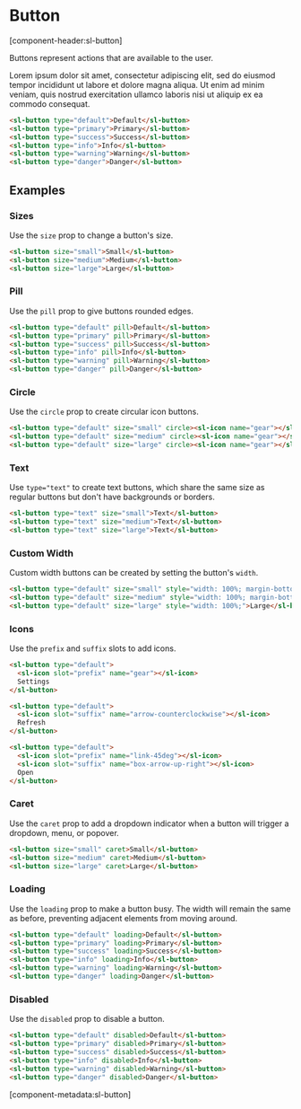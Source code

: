 # Button

[component-header:sl-button]

Buttons represent actions that are available to the user.

Lorem ipsum dolor sit amet, consectetur adipiscing elit, sed do eiusmod tempor incididunt ut labore et dolore magna aliqua. Ut enim ad minim veniam, quis nostrud exercitation ullamco laboris nisi ut aliquip ex ea commodo consequat.

```html preview
<sl-button type="default">Default</sl-button>
<sl-button type="primary">Primary</sl-button>
<sl-button type="success">Success</sl-button>
<sl-button type="info">Info</sl-button>
<sl-button type="warning">Warning</sl-button>
<sl-button type="danger">Danger</sl-button>
```

## Examples

### Sizes

Use the `size` prop to change a button's size.

```html preview
<sl-button size="small">Small</sl-button>
<sl-button size="medium">Medium</sl-button>
<sl-button size="large">Large</sl-button>
```

### Pill

Use the `pill` prop to give buttons rounded edges.

```html preview
<sl-button type="default" pill>Default</sl-button>
<sl-button type="primary" pill>Primary</sl-button>
<sl-button type="success" pill>Success</sl-button>
<sl-button type="info" pill>Info</sl-button>
<sl-button type="warning" pill>Warning</sl-button>
<sl-button type="danger" pill>Danger</sl-button>
```

### Circle

Use the `circle` prop to create circular icon buttons.

```html preview
<sl-button type="default" size="small" circle><sl-icon name="gear"></sl-icon></sl-button>
<sl-button type="default" size="medium" circle><sl-icon name="gear"></sl-icon></sl-button>
<sl-button type="default" size="large" circle><sl-icon name="gear"></sl-icon></sl-button>
```

### Text

Use `type="text"` to create text buttons, which share the same size as regular buttons but don't have backgrounds or borders.

```html preview
<sl-button type="text" size="small">Text</sl-button>
<sl-button type="text" size="medium">Text</sl-button>
<sl-button type="text" size="large">Text</sl-button>
```

### Custom Width

Custom width buttons can be created by setting the button's `width`.

```html preview
<sl-button type="default" size="small" style="width: 100%; margin-bottom: 1rem;">Small</sl-button>
<sl-button type="default" size="medium" style="width: 100%; margin-bottom: 1rem;">Medium</sl-button>
<sl-button type="default" size="large" style="width: 100%;">Large</sl-button>
```

### Icons

Use the `prefix` and `suffix` slots to add icons.

```html preview
<sl-button type="default">
  <sl-icon slot="prefix" name="gear"></sl-icon>
  Settings
</sl-button>

<sl-button type="default">
  <sl-icon slot="suffix" name="arrow-counterclockwise"></sl-icon>
  Refresh
</sl-button>

<sl-button type="default">
  <sl-icon slot="prefix" name="link-45deg"></sl-icon>
  <sl-icon slot="suffix" name="box-arrow-up-right"></sl-icon>
  Open
</sl-button>
```

### Caret

Use the `caret` prop to add a dropdown indicator when a button will trigger a dropdown, menu, or popover.

```html preview
<sl-button size="small" caret>Small</sl-button>
<sl-button size="medium" caret>Medium</sl-button>
<sl-button size="large" caret>Large</sl-button>
```

### Loading

Use the `loading` prop to make a button busy. The width will remain the same as before, preventing adjacent elements from moving around.

```html preview
<sl-button type="default" loading>Default</sl-button>
<sl-button type="primary" loading>Primary</sl-button>
<sl-button type="success" loading>Success</sl-button>
<sl-button type="info" loading>Info</sl-button>
<sl-button type="warning" loading>Warning</sl-button>
<sl-button type="danger" loading>Danger</sl-button>
```

### Disabled

Use the `disabled` prop to disable a button.

```html preview
<sl-button type="default" disabled>Default</sl-button>
<sl-button type="primary" disabled>Primary</sl-button>
<sl-button type="success" disabled>Success</sl-button>
<sl-button type="info" disabled>Info</sl-button>
<sl-button type="warning" disabled>Warning</sl-button>
<sl-button type="danger" disabled>Danger</sl-button>
```

[component-metadata:sl-button]
